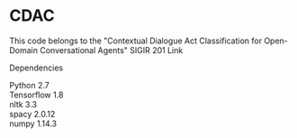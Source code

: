 # CDAC
This code belongs to the "Contextual Dialogue Act Classification for Open-Domain Conversational Agents" SIGIR 201 <a href="https://sigir.org/sigir2019/program/accepted/"></a> Link <br />

Dependencies <br />

Python 2.7 <br />
Tensorflow 1.8 <br />
nltk 3.3 <br />
spacy 2.0.12 <br />
numpy 1.14.3 <br />
